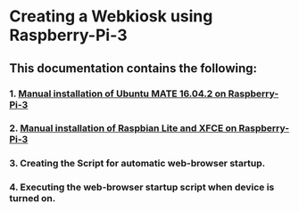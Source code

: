 # Creating a Webkiosk using Raspberry-Pi-3

## This documentation contains the following:
### 1. [Manual installation of Ubuntu MATE 16.04.2 on Raspberry-Pi-3](https://github.com/behmardibehrad/Raspberry-Pi-3-WebKiosk/tree/master/Manual%20Installation)
### 2. [Manual installation of Raspbian Lite and XFCE on Raspberry-Pi-3](https://github.com/behmardibehrad/Raspberry-Pi-3-WebKiosk/tree/master/Network%20Installation)
### 3. Creating the Script for automatic web-browser startup.
### 4. Executing the web-browser startup script when device is turned on.
